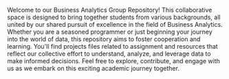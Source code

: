 Welcome to our Business Analytics Group Repository! This collaborative space is designed to bring together students from various backgrounds, all united by our shared pursuit of excellence in the field of Business Analytics. Whether you are a seasoned programmer or just beginning your journey into the world of data, this repository aims to foster cooperation and learning. You'll find projects files related to assignment and resources that reflect our collective effort to understand, analyze, and leverage data to make informed decisions. Feel free to explore, contribute, and engage with us as we embark on this exciting academic journey together.
